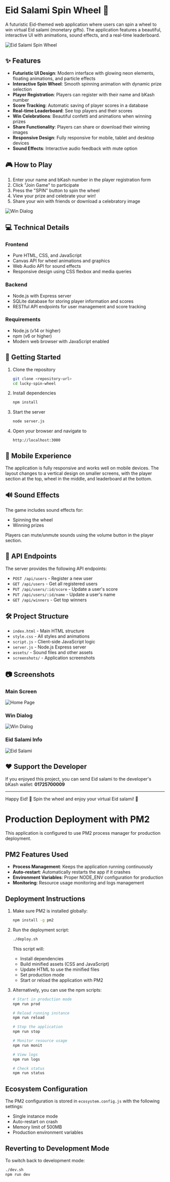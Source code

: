 # Eid Salami Spin Wheel 🎡

A futuristic Eid-themed web application where users can spin a wheel to win virtual Eid salami (monetary gifts). The application features a beautiful, interactive UI with animations, sound effects, and a real-time leaderboard.

![Eid Salami Spin Wheel](screenshots/home-page.png)

## ✨ Features

- **Futuristic UI Design**: Modern interface with glowing neon elements, floating animations, and particle effects
- **Interactive Spin Wheel**: Smooth spinning animation with dynamic prize selection
- **Player Registration**: Players can register with their name and bKash number
- **Score Tracking**: Automatic saving of player scores in a database
- **Real-time Leaderboard**: See top players and their scores
- **Win Celebrations**: Beautiful confetti and animations when winning prizes
- **Share Functionality**: Players can share or download their winning images
- **Responsive Design**: Fully responsive for mobile, tablet and desktop devices
- **Sound Effects**: Interactive audio feedback with mute option

## 🎮 How to Play

1. Enter your name and bKash number in the player registration form
2. Click "Join Game" to participate
3. Press the "SPIN" button to spin the wheel
4. View your prize and celebrate your win!
5. Share your win with friends or download a celebratory image

![Win Dialog](screenshots/win-dialog.png)

## 💻 Technical Details

### Frontend
- Pure HTML, CSS, and JavaScript
- Canvas API for wheel animations and graphics
- Web Audio API for sound effects
- Responsive design using CSS flexbox and media queries

### Backend
- Node.js with Express server
- SQLite database for storing player information and scores
- RESTful API endpoints for user management and score tracking

### Requirements
- Node.js (v14 or higher)
- npm (v6 or higher)
- Modern web browser with JavaScript enabled

## 🚀 Getting Started

1. Clone the repository
   ```bash
   git clone <repository-url>
   cd lucky-spin-wheel
   ```

2. Install dependencies
   ```bash
   npm install
   ```

3. Start the server
   ```bash
   node server.js
   ```

4. Open your browser and navigate to
   ```
   http://localhost:3000
   ```

## 📱 Mobile Experience

The application is fully responsive and works well on mobile devices. The layout changes to a vertical design on smaller screens, with the player section at the top, wheel in the middle, and leaderboard at the bottom.

## 🔊 Sound Effects

The game includes sound effects for:
- Spinning the wheel
- Winning prizes

Players can mute/unmute sounds using the volume button in the player section.

## 🔄 API Endpoints

The server provides the following API endpoints:

- `POST /api/users` - Register a new user
- `GET /api/users` - Get all registered users
- `PUT /api/users/:id/score` - Update a user's score
- `PUT /api/users/:id/name` - Update a user's name
- `GET /api/winners` - Get top winners

## 🛠️ Project Structure

- `index.html` - Main HTML structure
- `style.css` - All styles and animations
- `script.js` - Client-side JavaScript logic
- `server.js` - Node.js Express server
- `assets/` - Sound files and other assets
- `screenshots/` - Application screenshots

## 📷 Screenshots

### Main Screen
![Home Page](screenshots/home-page.png)

### Win Dialog
![Win Dialog](screenshots/win-dialog.png)

### Eid Salami Info
![Eid Salami](screenshots/eid-salami.png)

## ❤️ Support the Developer

If you enjoyed this project, you can send Eid salami to the developer's bKash wallet: **01725700009**

---

Happy Eid! 🌙 Spin the wheel and enjoy your virtual Eid salami! 🎉

# Production Deployment with PM2

This application is configured to use PM2 process manager for production deployment.

## PM2 Features Used

- **Process Management**: Keeps the application running continuously
- **Auto-restart**: Automatically restarts the app if it crashes
- **Environment Variables**: Proper NODE_ENV configuration for production
- **Monitoring**: Resource usage monitoring and logs management

## Deployment Instructions

1. Make sure PM2 is installed globally:
   ```bash
   npm install -g pm2
   ```

2. Run the deployment script:
   ```bash
   ./deploy.sh
   ```

   This script will:
   - Install dependencies
   - Build minified assets (CSS and JavaScript)
   - Update HTML to use the minified files
   - Set production mode
   - Start or reload the application with PM2

3. Alternatively, you can use the npm scripts:
   ```bash
   # Start in production mode
   npm run prod
   
   # Reload running instance
   npm run reload
   
   # Stop the application
   npm run stop
   
   # Monitor resource usage
   npm run monit
   
   # View logs
   npm run logs
   
   # Check status
   npm run status
   ```

## Ecosystem Configuration

The PM2 configuration is stored in `ecosystem.config.js` with the following settings:
- Single instance mode
- Auto-restart on crash
- Memory limit of 500MB
- Production environment variables

## Reverting to Development Mode

To switch back to development mode:
```bash
./dev.sh
npm run dev
```
